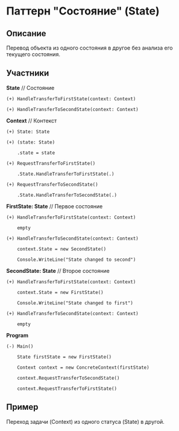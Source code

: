 ﻿# Паттерн "Состояние" (State)

## Описание

Перевод объекта из одного состояния в другое без анализа его текущего состояния.

## Участники

**State** // Состояние

    (+) HandleTransferToFirstState(context: Context)

    (+) HandleTransferToSecondState(context: Context)

**Context** // Контекст

    (+) State: State

    (+) (state: State)

        .state = state

    (+) RequestTransferToFirstState()

        .State.HandleTransferToFirstState(.)

    (+) RequestTransferToSecondState()

        .State.HandleTransferToSecondState(.)

**FirstState: State** // Первое состояние

    (+) HandleTransferToFirstState(context: Context)

        empty

    (+) HandleTransferToSecondState(context: Context)

        context.State = new SecondState()

        Console.WriteLine("State changed to second")

**SecondState: State** // Второе состояние

    (+) HandleTransferToFirstState(context: Context)

        context.State = new FirstState()

        Console.WriteLine("State changed to first")

    (+) HandleTransferToSecondState(context: Context)

        empty

**Program**

    (-) Main()

        State firstState = new FirstState()

        Context context = new ConcreteContext(firstState)

        context.RequestTransferToSecondState()

        context.RequestTransferToFirstState()

## Пример

Переход задачи (Context) из одного статуса (State) в другой.